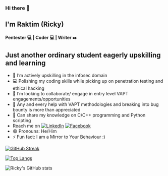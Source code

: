 ### Hi there 👋

## I'm Raktim (Ricky)
#### Pentester :computer: | Coder :computer: | Writer :black_nib:


## Just another ordinary student eagerly upskilling and learning

- 🔭 I’m actively upskilling in the infosec domain
- 💻 Polishing my coding skills while picking up on penetration testing and ethical hacking
- 👯 I’m looking to collaborate/ engage in entry level VAPT engagements/opportunities
- 🤔 Any and every help with VAPT methodologies and breaking into bug bounty is more than appreciated
- 💬 Can share my knowledge on C/C++ programming and Python scripting
- Reach me on [![LinkedIn](https://img.shields.io/badge/linkedin-%230077B5.svg?style=for-the-badge&logo=linkedin&logoColor=white)](https://www.linkedin.com/in/raktim-saha-001) [![Facebook](https://img.shields.io/badge/Facebook-%231877F2.svg?style=for-the-badge&logo=Facebook&logoColor=white)](https://www.facebook.com/raktim.saha.01) 
- 😄 Pronouns: He/Him
- ⚡ Fun fact: I am a Mirror to Your Behaviour :) 

[![GitHub Streak](http://github-readme-streak-stats.herokuapp.com?user=Ricky-001&theme=ads-juicy-fresh&hide_border=true&currStreakNum=DD2727&sideLabels=04DD00)](https://git.io/streak-stats)

[![Top Langs](https://github-readme-stats.vercel.app/api/top-langs/?username=Ricky-001&show_icons=true&theme=dark)](https://github.com/Ricky-001/github-readme-stats)

![Ricky's GitHub stats](https://github-readme-stats.vercel.app/api?username=Ricky-001&show_icons=true&theme=blue-green)

